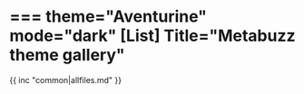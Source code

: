 ===
theme="Aventurine"
mode="dark"
[List]
Title="Metabuzz theme gallery"
===

{{ inc "common|allfiles.md" }}


